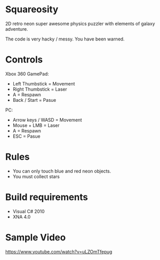 Squareosity
===========

2D retro neon super awesome physics puzzler with elements of galaxy adventure. 

The code is very hacky / messy. You have been warned. 


Controls
========

Xbox 360 GamePad:
- Left Thumbstick = Movement
- Right Thumbstick = Laser
- A = Respawn 
- Back / Start = Pasue


PC:
- Arrow keys / WASD = Movement 
- Mouse + LMB = Laser 
- A = Respawn
- ESC = Pasue

Rules
=====

- You can only touch blue and red neon objects.
- You must collect stars

Build requirements
==================
- Visual C# 2010
- XNA 4.0

Sample Video
============
https://www.youtube.com/watch?v=uLZOmTfepug
